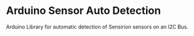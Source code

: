 # Arduino Sensor Auto Detection

Arduino Library for automatic detection of Sensirion sensors on an I2C Bus.